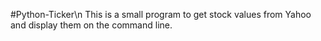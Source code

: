 #Python-Ticker\n
This is a small program to get stock values from Yahoo and display them on the command line.

